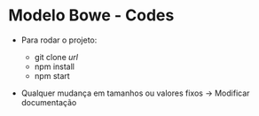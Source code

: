 # Modelo Bowe - Codes

-   Para rodar o projeto:

    -   git clone _url_
    -   npm install
    -   npm start

-   Qualquer mudança em tamanhos ou valores fixos -> Modificar documentação
